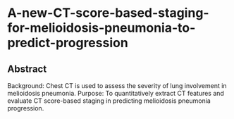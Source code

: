 # A-new-CT-score-based-staging-for-melioidosis-pneumonia-to-predict-progression
## Abstract
Background: Chest CT is used to assess the severity of lung involvement in melioidosis pneumonia.
Purpose: To quantitatively extract CT features and evaluate CT score-based staging in predicting melioidosis pneumonia progression.
